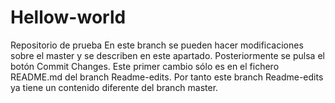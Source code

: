 # Hellow-world
Repositorio de prueba
En este branch se pueden hacer modificaciones sobre el master
y se describen en este apartado.
Posteriormente se pulsa el botón Commit Changes.
Este primer cambio sólo es en el fichero README.md 
del branch Readme-edits.
Por tanto este branch Readme-edits ya tiene un contenido diferente
del branch master.
